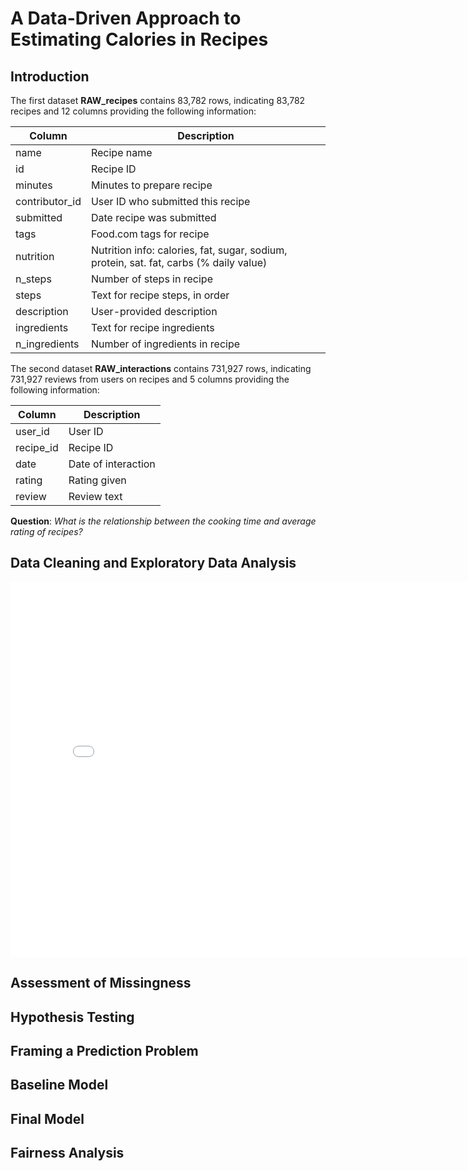 # A Data-Driven Approach to Estimating Calories in Recipes

## Introduction

The first dataset **RAW_recipes** contains 83,782 rows, indicating 83,782 recipes and 12 columns providing the following information:

| Column         | Description                                                                                                       |
|----------------|-------------------------------------------------------------------------------------------------------------------|
| name           | Recipe name                                                                                                       |
| id             | Recipe ID                                                                                                         |
| minutes        | Minutes to prepare recipe                                                                                         |
| contributor_id | User ID who submitted this recipe                                                                                 |
| submitted      | Date recipe was submitted                                                                                         |
| tags           | Food.com tags for recipe                                                                                          |
| nutrition      | Nutrition info: calories, fat, sugar, sodium, protein, sat. fat, carbs (% daily value)                           |
| n_steps        | Number of steps in recipe                                                                                         |
| steps          | Text for recipe steps, in order                                                                                   |
| description    | User-provided description                                                                                         |
| ingredients    | Text for recipe ingredients                                                                                       |
| n_ingredients  | Number of ingredients in recipe                                                                                    |



The second dataset **RAW_interactions** contains 731,927 rows, indicating 731,927 reviews from users on recipes and 5 columns providing the following information:

| Column     | Description            |
|------------|------------------------|
| user_id    | User ID                |
| recipe_id  | Recipe ID              |
| date       | Date of interaction    |
| rating     | Rating given           |
| review     | Review text            |

**Question**: _What is the relationship between the cooking time and average rating of recipes?_

## Data Cleaning and Exploratory Data Analysis

<iframe 
  src="assets/cooking-time-distribution.html" 
  width="800" 
  height="600" 
  frameborder="0">
</iframe>


## Assessment of Missingness

## Hypothesis Testing

## Framing a Prediction Problem

## Baseline Model

## Final Model

## Fairness Analysis

